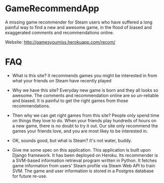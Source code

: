 GameRecommendApp
================

A missing game recommender for Steam users who have suffered a long painful way to find a new and awesome game, in the flood of biased and exaggerated comments and recommendations online.

Website: http://gamesyoumiss.herokuapp.com/recom/

FAQ
===

* What is this site?
It recommends games you might be interested in from what your friends on Steam have recently played

* Why we have this site?
Everyday new game is born and they all looks so awesome. The comments and recommendation online are so un-reliable and biased. It is painful to get the right games from those recommendations.

* Then why we can get right games from this site?
People only spend time on things they love to do. When your friends play hundreds of hours on a new game, there is no doubt to try it out. Our site only recommend the games your friends love, and you are most likey to be interested in.

* OK, sounds good, but what is Steam?
It's not water, buddy.

* Give me some spec on this application.
This application is built upon Django framework. It has been deployed on Heroku. Its recommender is a SVM-based information retrieval program written in Python. It fetches game information from users' Steam profile via Steam Web API to train SVM. The game and user information is stored in a Postgres database for future re-use.
